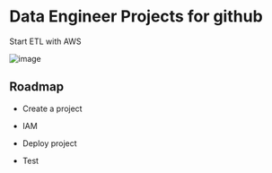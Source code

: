 # Data Engineer Projects for github 
Start ETL with AWS 

![image](https://github.com/user-attachments/assets/1eb850f7-9f8f-4be0-9e7f-71c400b81837)



## Roadmap

- Create a project

- IAM  

- Deploy project

- Test
